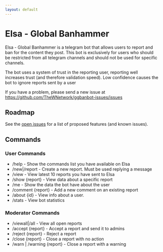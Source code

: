 ```yaml
---
layout: default
---
```


# Elsa - Global Banhammer

Elsa - Global Banhammer is a telegram bot that allows users to report and ban for the content they post.
This bot is exclusively for users who should be restricted from all telegram channels and should not be used for specific channels.

The bot uses a system of trust in the reporting user, reporting well increases trust (and therefore validation speed). Low confidence causes the bot to ignore reports sent by a user

If you have a problem, please send a new issue at https://github.com/TheWNetwork/ggbanbot-issues/issues

## Roadmap

See the [open issues](https://github.com/TheWNetwork/ggbanbot-issues/issues) for a list of proposed features (and known issues).

## Commands
### User Commands

- /help - Show the commands list you have available on Elsa
- /new|/report - Create a new report. Must be used replying a message
- /view - View latest 10 reports you have sent to Elsa
- /show {report} - View data about a specific report
- /me - Show the data the bot have about the user
- /comment {report} - Add a new comment on an existing report
- /about {id} - View info about a user.
- /stats - View bot statistics

### Moderator Commands

- /viewall|/all - View all open reports
- /accept {report} - Accept a report and send it to admins
- /reject {report} - Reject a report
- /close {report} - Close a report with no action
- /warn | /warning {report} - Close a report with a warning
